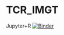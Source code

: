 # TCR_IMGT

Jupyter+R [![Binder](https://mybinder.org/badge_logo.svg)](https://mybinder.org/v2/gh/mattobu83/TCR_IMGT/master?filepath=IMGT_excel_processing.ipynb)



